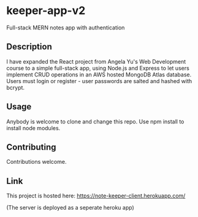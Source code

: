 # keeper-app-v2
Full-stack MERN notes app with authentication

## Description
I have expanded the React project from Angela Yu's Web Development course to a simple full-stack app, 
using Node.js and Express to let users implement CRUD operations in an AWS hosted MongoDB Atlas database. Users
must login or register - user passwords are salted and hashed with bcrypt.

## Usage
Anybody is welcome to clone and change this repo. Use npm install to install node modules. 

## Contributing
Contributions welcome.

## Link
This project is hosted here: https://note-keeper-client.herokuapp.com/

(The server is deployed as a seperate heroku app)
